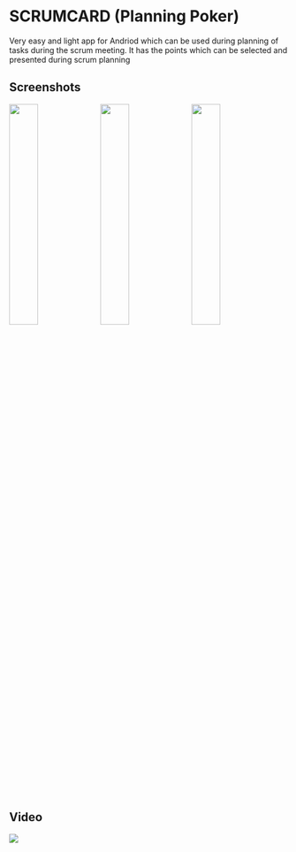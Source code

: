 # SCRUMCARD (Planning Poker)

Very easy and light app for Andriod which can be used during planning of tasks during the scrum meeting. It has the points which can be selected and presented during scrum planning

## Screenshots
<p>
<img src="https://lh3.googleusercontent.com/AhVhwk6DWw61mPBosRm-ObRLCWNz86QCKX0GFcas0k3F0PizqdkcfzPbZvdh0mZjRPEgZAn_E2M3B-vFQ-ntw0vAdWC0gP7bMUPxqTinpKbRTJKx28P1vLMpfffq1ZDsXvbwun6YQCA=w352-h675-no" width="32%">
<img src="https://lh3.googleusercontent.com/iV5ph4gqBHN6ACM76a0UDlzGXjhfsaaCsXveVIhHXt0w9s1wVN_VMHBcYsBqNkyCEiZobsOlbFG3_WKGBYoGJckRZqtHSkVD6MzORfzh2Q1CzuE6XTTLhfaVf1HimlrvPZMefjYFEJU=w352-h675-no" width="32%">
<img src="https://lh3.googleusercontent.com/ZcR66_WbtdTKSCPvMLDehooIuGU-FFnTVs7_Fl7UZutTqD6NEnbJpWLajp00LKrqwj0Hos9WMUDha3qMNTMIcf4HsvyrPgtQrAFEo0_gbz7l5YfrSGztoeUx8BXQvTUx8AZWpr6V7NU=w352-h675-no" width="32%">
</p>

## Video
<p>
  <img src="https://j.gifs.com/YvGWX0.gif" />
</p>
